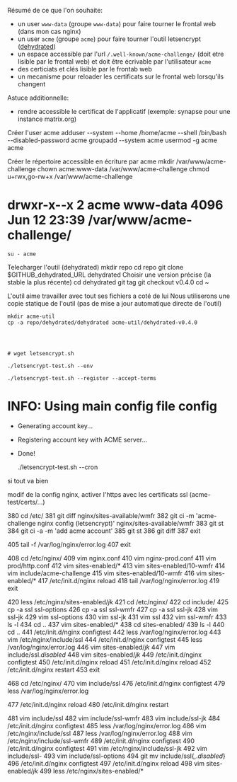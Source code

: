
Résumé de ce que l'on souhaite:
- un user `www-data` (groupe `www-data`) pour faire tourner le frontal web (dans mon cas nginx)
- un user `acme` (groupe `acme`) pour faire tourner l'outil letsencrypt ([dehydrated]())
- un espace accessible par l'url `/.well-known/acme-challenge/` (doit etre lisible par le frontal web)
  et doit être écrivable par l'utilisateur `acme`
- des certiciats et clés lisible par le frontab web
- un mecanisme pour reloader les certificats sur le frontal web lorsqu'ils changent

Astuce additionnelle:
- rendre accessible le certificat de l'applicatif (exemple: synapse pour une instance matrix.org)


Créer l'user acme
	adduser --system --home /home/acme --shell /bin/bash --disabled-password acme
	groupadd --system acme
	usermod -g acme acme

Créer le répertoire accessible en écriture par acme
	mkdir /var/www/acme-challenge
	chown acme:www-data /var/www/acme-challenge
	chmod u+rwx,go-rw+x /var/www/acme-challenge

# drwxr-x--x 2 acme www-data 4096 Jun 12 23:39 /var/www/acme-challenge/



	su - acme

Telecharger l'outil (dehydrated)
	mkdir repo
	cd repo
		git clone $GITHUB_dehydrated_URL dehydrated
Choisir une version précise (la stable la plus récente)
		cd dehydrated
			git tag
			git checkout v0.4.0
	cd ~

L'outil aime travailler avec tout ses fichiers a coté de lui
Nous utiliserons une copie statique de l'outil (pas de mise a jour automatique directe de l'outil)

	mkdir acme-util
	cp -a repo/dehydrated/dehydrated acme-util/dehydrated-v0.4.0




	# wget letsencrypt.sh

	./letsencrypt-test.sh --env

	./letsencrypt-test.sh --register --accept-terms
# INFO: Using main config file config
+ Generating account key...
+ Registering account key with ACME server...
+ Done!

	./letsencrypt-test.sh --cron

si tout va bien

modif de la config nginx, activer l'https avec les certificats ssl (acme-test/certs/...)


  380  cd /etc/
  381  git diff nginx/sites-available/wmfr
  382  git ci -m 'acme-challenge nginx config (letsencrypt)' nginx/sites-available/wmfr
  383  git st
  384  git ci -a -m 'add acme account'
  385  git st
  386  git diff
  387  exit

  405  tail -f /var/log/nginx/error.log
  407  exit

  408  cd /etc/nginx/
  409  vim nginx.conf
  410  vim nginx-prod.conf 
  411  vim prod/http.conf 
  412  vim sites-enabled/*
  413  vim sites-enabled/10-wmfr 
  414  vim include/acme-challenge
  415  vim sites-enabled/10-wmfr 
  416  vim sites-enabled/*
  417  /etc/init.d/nginx reload
  418  tail /var/log/nginx/error.log
  419  exit

  420  less /etc/nginx/sites-enabled/*jk*
  421  cd /etc/nginx/
  422  cd include/
  425  cp -a ssl ssl-options
  426  cp -a ssl ssl-wmfr
  427  cp -a ssl ssl-jk
  428  vim ssl-jk 
  429  vim ssl-options
  430  vim ssl-jk 
  431  vim ssl
  432  vim  ssl-wmfr 
  433  ls -l
  434  cd ..
  437  vim sites-enabled/*
  438  cd sites-enabled/
  439  ls -l
  440  cd ..
  441  /etc/init.d/nginx configtest
  442  less /var/log/nginx/error.log
  443  vim /etc/nginx/include/ssl
  444  /etc/init.d/nginx configtest
  445  less /var/log/nginx/error.log
  446  vim sites-enabled/*jk*
  447  vim include/ssl._disabled_
  448  vim sites-enabled/*jk*
  449  /etc/init.d/nginx configtest
  450  /etc/init.d/nginx reload
  451  /etc/init.d/nginx reload
  452  /etc/init.d/nginx restart
  453  exit

 468  cd /etc/nginx/
  470  vim include/ssl
  476  /etc/init.d/nginx configtest
  479  less /var/log/nginx/error.log

  477  /etc/init.d/nginx reload
  480  /etc/init.d/nginx restart

  481  vim include/ssl
  482  vim include/ssl-wmfr
  483  vim include/ssl-jk
  484  /etc/init.d/nginx configtest
  485  less /var/log/nginx/error.log
  486  vim /etc/nginx/include/ssl
  487  less /var/log/nginx/error.log
  488  vim /etc/nginx/include/ssl-wmfr
  489  /etc/init.d/nginx configtest
  490  /etc/init.d/nginx configtest
  491  vim /etc/nginx/include/ssl-jk
  492  vim include/ssl-
  493  vim include/ssl-options
  494  git mv include/ssl{,._disabled_}
  496  /etc/init.d/nginx configtest
  497  /etc/init.d/nginx reload
  498  vim sites-enabled/*jk*
  499  less /etc/nginx/sites-enabled/*


